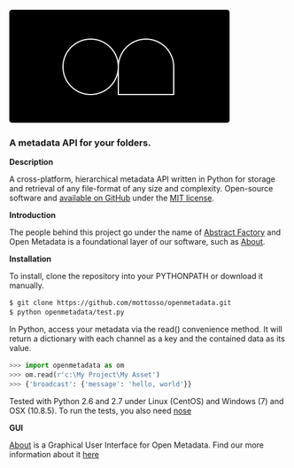 ![Open Metadata](logo.png) 

### A metadata API for your folders.

**Description**

A cross-platform, hierarchical metadata API written in Python for storage and retrieval of any file-format of any size and complexity. 
Open-source software and [available on GitHub](https://github.com/abstract-factory/openmetadata) under the [MIT license](http://opensource.org/licenses/MIT>).

**Introduction**

The people behind this project go under the name of [Abstract Factory](http://abstractfactory.io) and Open Metadata is a foundational layer of our software, such as [About](http://abstractfactory.io/about).

**Installation**

To install, clone the repository into your PYTHONPATH or download it manually.
```bash
$ git clone https://github.com/mottosso/openmetadata.git
$ python openmetadata/test.py
```

In Python, access your metadata via the read() convenience method. It will return a dictionary with each channel as a key and the contained data as its value.
```python
>>> import openmetadata as om
>>> om.read(r'c:\My Project\My Asset')
>>> {'broadcast': {'message': 'hello, world'}}
```

Tested with Python 2.6 and 2.7 under Linux (CentOS) and Windows (7) and OSX (10.8.5).
To run the tests, you also need [nose](https://pypi.python.org/pypi/nose/1.3.0)

**GUI**

[About](http://abstractfactory.io/about) is a Graphical User Interface for Open Metadata. Find our more information about it [here](http://abstractfactory.io/about)
